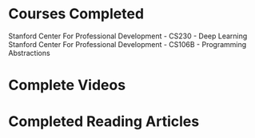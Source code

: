 # Courses Completed
Stanford Center For Professional Development - CS230 - Deep Learning <br />
Stanford Center For Professional Development - CS106B - Programming Abstractions <br />

# Complete Videos

# Completed Reading Articles
